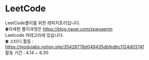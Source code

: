 # LeetCode
LeetCode풀이를 위한 레퍼지토리입니다. <br>
🍀자세한 풀이과정은 https://blog.naver.com/sswuaerim <br>
Leetcode 카테고리에 있습니다. <br>
🍀 스터디 활동 : https://modulabs.notion.site/35428778d049435dbfedbc1124d0374f <br>
활동 기간 : 4.14 ~ 6.30 <br>
